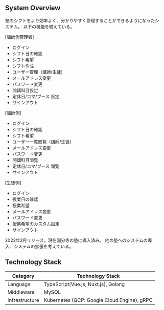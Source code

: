 ## System Overview

塾のシフトをより効率よく、分かりやすく管理することができるようになったシステム。
以下の機能を備えている。

[講師側管理者]
- ログイン
- シフト日の確認
- シフト希望
- シフト作成
- ユーザー管理（講師/生徒)
- メールアドレス変更
- パスワード変更
- 開講科目設定
- 定休日/コマ/ブース 設定
- サインアウト

[講師側]
- ログイン
- シフト日の確認
- シフト希望
- ユーザー一覧閲覧（講師/生徒)
- メールアドレス変更
- パスワード変更
- 開講科目閲覧
- 定休日/コマ/ブース 閲覧
- サインアウト

[生徒側]
- ログイン
- 授業日の確認
- 授業希望
- メールアドレス変更
- パスワード変更
- 授業希望のカスタム設定
- サインアウト

2022年2月リリース。現在国分寺の塾に導入済み。 
他の塾へのシステムの導入、システムの拡張を考えている。

## Technology Stack

| Category       | Technology Stack                              |
| -------------- | --------------------------------------------- |
| Language       | TypeScript(Vue.js, Nuxt.js), Golang|
| Middleware     | MySQL                                         |
| Infrastructure | Kubernetes (GCP: Google Cloud Engine), gRPC   |
